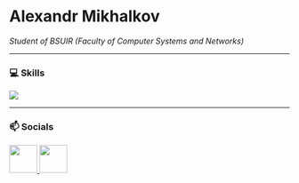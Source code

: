 # Alexandr Mikhalkov

*Student of BSUIR (Faculty of Computer Systems and Networks)*

---

### 💻 Skills
<p align="left">
    <img src="https://skillicons.dev/icons?i=cs,dotnet,postgres,mysql,docker,git,github,css,html,js"/>
</p>

---

### 📫 Socials

<p align="left">
  <a href="https://www.linkedin.com/in/aleksandr-mikhalkov-43212b359/" target="_blank">
    <img src="https://api.iconify.design/mdi/linkedin.svg?color=%230a66c2" width="50" height="50"/>
  </a>
  <a href="https://t.me/sashkaa_a_a" target="_blank">
    <img src="https://api.iconify.design/mdi/telegram.svg?color=%2326a5e4" width="50" height="50"/>
  </a>
</p>
